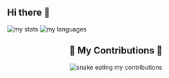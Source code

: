 ## Hi there 👋

<!--
**KaterynaZhuvak/KaterynaZhuvak** is a ✨ _special_ ✨ repository because its `README.md` (this file) appears on your GitHub profile.

Here are some ideas to get you started:

- 🔭 I’m currently working on ...
- 🌱 I’m currently learning ...
- 👯 I’m looking to collaborate on ...
- 🤔 I’m looking for help with ...
- 💬 Ask me about ...
- 📫 How to reach me: ...
- 😄 Pronouns: ...
- ⚡ Fun fact: ...
-->


<img alt='my stats' src='https://github-readme-stats.vercel.app/api?username=KaterynaZhuvak&show_icons=true&theme=date_night' />

<img alt='my languages' src='https://github-readme-stats.vercel.app/api/top-langs/?username=KaterynaZhuvak&langs_count=8&layout=compact&theme=date_night' />

<div align="center">
  <h2>🐍 My Contributions 🐍</h2>
  <img alt="snake eating my contributions" src="https://github.com/YOUR_USERNAME/YOUR_USERNAME/blob/output/github-contribution-grid-snake.svg" />
  <br/><br/><br/>
</div>